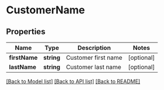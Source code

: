 # CustomerName

## Properties
Name | Type | Description | Notes
------------ | ------------- | ------------- | -------------
**firstName** | **string** | Customer first name | [optional] 
**lastName** | **string** | Customer last name | [optional] 

[[Back to Model list]](../README.md#documentation-for-models) [[Back to API list]](../README.md#documentation-for-api-endpoints) [[Back to README]](../README.md)


